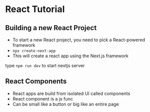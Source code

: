 # React Tutorial

## Building a new React Project
- To start a new React project, you need to pick a React-powered framework
- `npx create-next-app`
- This will create a react app using the Next.js framework

type `npm run dev` to start nextjs server

## React Components
- React apps are build from isolated UI called components
- React component is a js func
- Can be small like a button or big like an entire page
